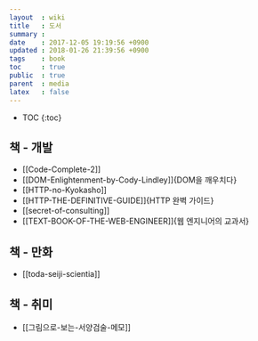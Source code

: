 ```yaml
---
layout  : wiki
title   : 도서
summary :
date    : 2017-12-05 19:19:56 +0900
updated : 2018-01-26 21:39:56 +0900
tags    : book
toc     : true
public  : true
parent  : media
latex   : false
---
```

* TOC
{:toc}

## 책 - 개발

* [[Code-Complete-2]]
* [[DOM-Enlightenment-by-Cody-Lindley]]{DOM을 깨우치다}
* [[HTTP-no-Kyokasho]]
* [[HTTP-THE-DEFINITIVE-GUIDE]]{HTTP 완벽 가이드}
* [[secret-of-consulting]]
* [[TEXT-BOOK-OF-THE-WEB-ENGINEER]]{웹 엔지니어의 교과서}

## 책 - 만화

* [[toda-seiji-scientia]]

## 책 - 취미

* [[그림으로-보는-서양검술-메모]]
